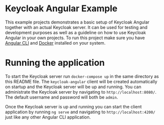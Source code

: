 # Keycloak Angular Example

This example projects demonstrates a basic setup of Keycloak Angular together with an actual Keycloak server. It can be used for testing and development purposes as well as a guideline on how to use Keycloak Angular in your own projects. To run this project make sure you have [Angular CLI](https://cli.angular.io/) and [Docker](https://www.docker.com/) installed on your system.


# Running the application

To start the Keycloak server run `docker-compose up` in the same directory as this README file. The `keycloak-angular` client will be created automatically on startup and the Keycloak server will be up and running. You can administrate the Keycloak server by navigating to `http://localhost:8080/`. The default username and password will both be `admin`.

Once the Keycloak server is up and running you can start the client application by running `ng serve` and navigating to `http://localhost:4200/` just like any other Angular CLI application.
